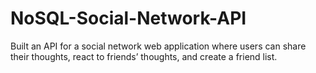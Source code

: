 # NoSQL-Social-Network-API
 Built an API for a social network web application where users can share their thoughts, react to friends’ thoughts, and create a friend list.
